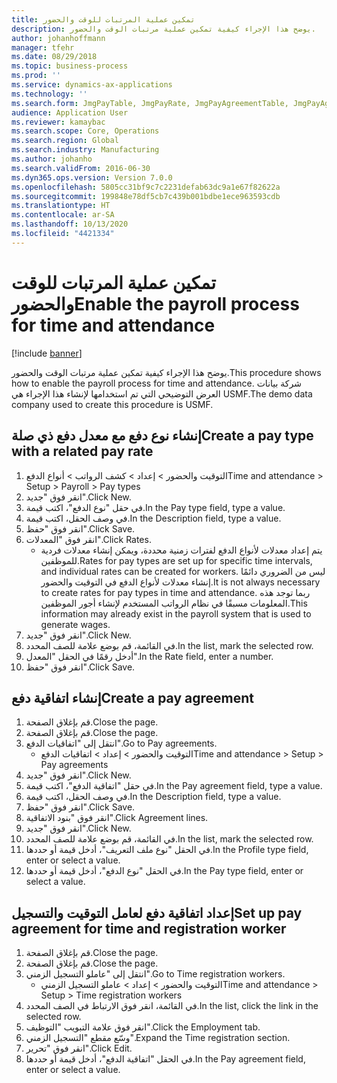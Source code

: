 ```yaml
---
title: تمكين عملية المرتبات للوقت والحضور
description: يوضح هذا الإجراء كيفية تمكين عملية مرتبات الوقت والحضور‬.
author: johanhoffmann
manager: tfehr
ms.date: 08/29/2018
ms.topic: business-process
ms.prod: ''
ms.service: dynamics-ax-applications
ms.technology: ''
ms.search.form: JmgPayTable, JmgPayRate, JmgPayAgreementTable, JmgPayAgreementLine, HcmWorker
audience: Application User
ms.reviewer: kamaybac
ms.search.scope: Core, Operations
ms.search.region: Global
ms.search.industry: Manufacturing
ms.author: johanho
ms.search.validFrom: 2016-06-30
ms.dyn365.ops.version: Version 7.0.0
ms.openlocfilehash: 5805cc31bf9c7c2231defab63dc9a1e67f82622a
ms.sourcegitcommit: 199848e78df5cb7c439b001bdbe1ece963593cdb
ms.translationtype: HT
ms.contentlocale: ar-SA
ms.lasthandoff: 10/13/2020
ms.locfileid: "4421334"
---
```

# <a name="enable-the-payroll-process-for-time-and-attendance"></a><span data-ttu-id="edfd1-103">تمكين عملية المرتبات للوقت والحضور</span><span class="sxs-lookup"><span data-stu-id="edfd1-103">Enable the payroll process for time and attendance</span></span>

[!include [banner](../../includes/banner.md)]

<span data-ttu-id="edfd1-104">يوضح هذا الإجراء كيفية تمكين عملية مرتبات الوقت والحضور‬.</span><span class="sxs-lookup"><span data-stu-id="edfd1-104">This procedure shows how to enable the payroll process for time and attendance.</span></span> <span data-ttu-id="edfd1-105">شركة بيانات العرض التوضيحي التي تم استخدامها لإنشاء هذا الإجراء هي USMF.</span><span class="sxs-lookup"><span data-stu-id="edfd1-105">The demo data company used to create this procedure is USMF.</span></span>


## <a name="create-a-pay-type-with-a-related-pay-rate"></a><span data-ttu-id="edfd1-106">إنشاء نوع دفع مع معدل دفع ذي صلة</span><span class="sxs-lookup"><span data-stu-id="edfd1-106">Create a pay type with a related pay rate</span></span>
1. <span data-ttu-id="edfd1-107">التوقيت والحضور > إعداد > كشف الرواتب‬ > أنواع الدفع</span><span class="sxs-lookup"><span data-stu-id="edfd1-107">Time and attendance > Setup > Payroll > Pay types</span></span>
2. <span data-ttu-id="edfd1-108">انقر فوق "جديد".</span><span class="sxs-lookup"><span data-stu-id="edfd1-108">Click New.</span></span>
3. <span data-ttu-id="edfd1-109">في حقل "نوع الدفع"، اكتب قيمة.</span><span class="sxs-lookup"><span data-stu-id="edfd1-109">In the Pay type field, type a value.</span></span>
4. <span data-ttu-id="edfd1-110">في وصف الحقل، اكتب قيمة.</span><span class="sxs-lookup"><span data-stu-id="edfd1-110">In the Description field, type a value.</span></span>
5. <span data-ttu-id="edfd1-111">انقر فوق "حفظ".</span><span class="sxs-lookup"><span data-stu-id="edfd1-111">Click Save.</span></span>
6. <span data-ttu-id="edfd1-112">انقر فوق "المعدلات‬".</span><span class="sxs-lookup"><span data-stu-id="edfd1-112">Click Rates.</span></span>
    * <span data-ttu-id="edfd1-113">يتم إعداد معدلات لأنواع الدفع لفترات زمنية محددة، ويمكن إنشاء معدلات فردية للموظفين.</span><span class="sxs-lookup"><span data-stu-id="edfd1-113">Rates for pay types are set up for specific time intervals, and individual rates can be created for workers.</span></span> <span data-ttu-id="edfd1-114">ليس من الضروري دائمًا إنشاء معدلات لأنواع الدفع في التوقيت والحضور.</span><span class="sxs-lookup"><span data-stu-id="edfd1-114">It is not always necessary to create rates for pay types in time and attendance.</span></span> <span data-ttu-id="edfd1-115">ربما توجد هذه المعلومات مسبقًا في نظام الرواتب المستخدم لإنشاء أجور الموظفين.</span><span class="sxs-lookup"><span data-stu-id="edfd1-115">This information may already exist in the payroll system that is used to generate wages.</span></span>  
7. <span data-ttu-id="edfd1-116">انقر فوق "جديد".</span><span class="sxs-lookup"><span data-stu-id="edfd1-116">Click New.</span></span>
8. <span data-ttu-id="edfd1-117">في القائمة، قم بوضع علامة للصف المحدد.</span><span class="sxs-lookup"><span data-stu-id="edfd1-117">In the list, mark the selected row.</span></span>
9. <span data-ttu-id="edfd1-118">أدخل رقمًا في الحقل "المعدل‬".</span><span class="sxs-lookup"><span data-stu-id="edfd1-118">In the Rate field, enter a number.</span></span>
10. <span data-ttu-id="edfd1-119">انقر فوق "حفظ".</span><span class="sxs-lookup"><span data-stu-id="edfd1-119">Click Save.</span></span>

## <a name="create-a-pay-agreement"></a><span data-ttu-id="edfd1-120">إنشاء اتفاقية دفع</span><span class="sxs-lookup"><span data-stu-id="edfd1-120">Create a pay agreement</span></span>
1. <span data-ttu-id="edfd1-121">قم بإغلاق الصفحة.</span><span class="sxs-lookup"><span data-stu-id="edfd1-121">Close the page.</span></span>
2. <span data-ttu-id="edfd1-122">قم بإغلاق الصفحة.</span><span class="sxs-lookup"><span data-stu-id="edfd1-122">Close the page.</span></span>
3. <span data-ttu-id="edfd1-123">انتقل إلى "اتفاقيات الدفع".</span><span class="sxs-lookup"><span data-stu-id="edfd1-123">Go to Pay agreements.</span></span>
    * <span data-ttu-id="edfd1-124">التوقيت والحضور > إعداد > اتفاقيات الدفع</span><span class="sxs-lookup"><span data-stu-id="edfd1-124">Time and attendance > Setup > Pay agreements</span></span>  
4. <span data-ttu-id="edfd1-125">انقر فوق "جديد".</span><span class="sxs-lookup"><span data-stu-id="edfd1-125">Click New.</span></span>
5. <span data-ttu-id="edfd1-126">في حقل "اتفاقية الدفع"، اكتب قيمة.</span><span class="sxs-lookup"><span data-stu-id="edfd1-126">In the Pay agreement field, type a value.</span></span>
6. <span data-ttu-id="edfd1-127">في وصف الحقل، اكتب قيمة.</span><span class="sxs-lookup"><span data-stu-id="edfd1-127">In the Description field, type a value.</span></span>
7. <span data-ttu-id="edfd1-128">انقر فوق "حفظ".</span><span class="sxs-lookup"><span data-stu-id="edfd1-128">Click Save.</span></span>
8. <span data-ttu-id="edfd1-129">انقر فوق "بنود الاتفاقية".</span><span class="sxs-lookup"><span data-stu-id="edfd1-129">Click Agreement lines.</span></span>
9. <span data-ttu-id="edfd1-130">انقر فوق "جديد".</span><span class="sxs-lookup"><span data-stu-id="edfd1-130">Click New.</span></span>
10. <span data-ttu-id="edfd1-131">في القائمة، قم بوضع علامة للصف المحدد.</span><span class="sxs-lookup"><span data-stu-id="edfd1-131">In the list, mark the selected row.</span></span>
11. <span data-ttu-id="edfd1-132">في الحقل "نوع ملف التعريف‬"، أدخل قيمة أو حددها.</span><span class="sxs-lookup"><span data-stu-id="edfd1-132">In the Profile type field, enter or select a value.</span></span>
12. <span data-ttu-id="edfd1-133">في الحقل "نوع الدفع"، أدخل قيمة أو حددها.</span><span class="sxs-lookup"><span data-stu-id="edfd1-133">In the Pay type field, enter or select a value.</span></span>

## <a name="set-up-pay-agreement-for-time-and-registration-worker"></a><span data-ttu-id="edfd1-134">إعداد اتفاقية دفع لعامل التوقيت والتسجيل</span><span class="sxs-lookup"><span data-stu-id="edfd1-134">Set up pay agreement for time and registration worker</span></span>
1. <span data-ttu-id="edfd1-135">قم بإغلاق الصفحة.</span><span class="sxs-lookup"><span data-stu-id="edfd1-135">Close the page.</span></span>
2. <span data-ttu-id="edfd1-136">قم بإغلاق الصفحة.</span><span class="sxs-lookup"><span data-stu-id="edfd1-136">Close the page.</span></span>
3. <span data-ttu-id="edfd1-137">انتقل إلى "عاملو التسجيل الزمني".</span><span class="sxs-lookup"><span data-stu-id="edfd1-137">Go to Time registration workers.</span></span>
    * <span data-ttu-id="edfd1-138">التوقيت والحضور > إعداد > عاملو التسجيل الزمني‬</span><span class="sxs-lookup"><span data-stu-id="edfd1-138">Time and attendance > Setup > Time registration workers</span></span>  
4. <span data-ttu-id="edfd1-139">في القائمة، انقر فوق الارتباط في الصف المحدد.</span><span class="sxs-lookup"><span data-stu-id="edfd1-139">In the list, click the link in the selected row.</span></span>
5. <span data-ttu-id="edfd1-140">انقر فوق علامة التبويب "التوظيف‬‬".</span><span class="sxs-lookup"><span data-stu-id="edfd1-140">Click the Employment tab.</span></span>
6. <span data-ttu-id="edfd1-141">وسّع مقطع "التسجيل الزمني‬".</span><span class="sxs-lookup"><span data-stu-id="edfd1-141">Expand the Time registration section.</span></span>
7. <span data-ttu-id="edfd1-142">انقر فوق "تحرير".</span><span class="sxs-lookup"><span data-stu-id="edfd1-142">Click Edit.</span></span>
8. <span data-ttu-id="edfd1-143">في الحقل "اتفاقية الدفع"، أدخل قيمة أو حددها.</span><span class="sxs-lookup"><span data-stu-id="edfd1-143">In the Pay agreement field, enter or select a value.</span></span>

